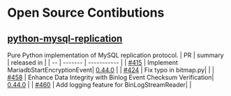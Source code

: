 # Open Source Contibutions
## [python-mysql-replication](https://github.com/noplay/python-mysql-replication)
Pure Python implementation of MySQL replication protocol.
| PR | summary | released in |
| -- | ------- | ----------- |
| [#415](https://github.com/julien-duponchelle/python-mysql-replication/pull/415) | Implement MariadbStartEncryptionEvent| [0.44.0](https://pypi.org/project/mysql-replication/) |
| [#424](https://github.com/julien-duponchelle/python-mysql-replication/pull/424) | Fix typo in bitmap.py| []() |
| [#458](https://github.com/julien-duponchelle/python-mysql-replication/pull/458) | Enhance Data Integrity with Binlog Event Checksum Verification| [0.44.0](https://pypi.org/project/mysql-replication/) |
| [#460](https://github.com/julien-duponchelle/python-mysql-replication/pull/460) | Add logging feature for BinLogStreamReader| []() |

